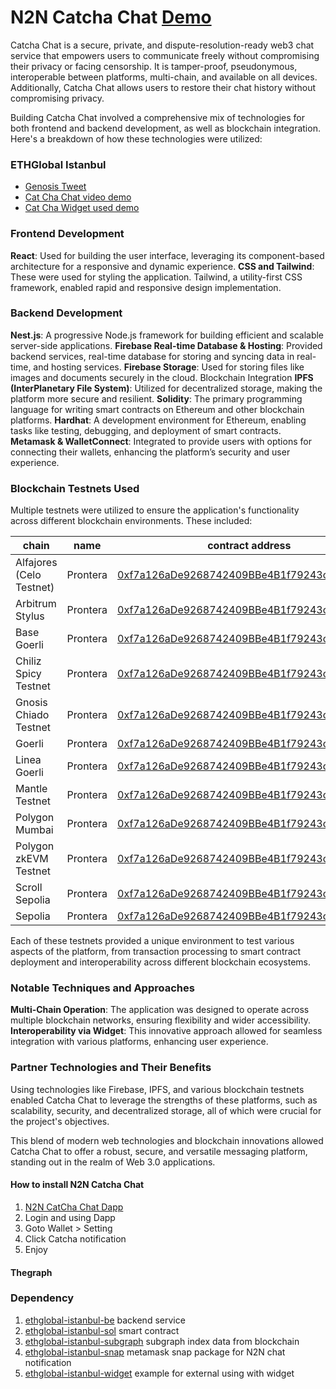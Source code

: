 # N2N Catcha Chat [Demo](https://chat-ethglobal-n2n.socialbureau.io/)

Catcha Chat is a secure, private, and dispute-resolution-ready web3 chat service that empowers users to communicate freely without compromising their privacy or facing censorship. It is tamper-proof, pseudonymous, interoperable between platforms, multi-chain, and available on all devices. Additionally, Catcha Chat allows users to restore their chat history without compromising privacy.

Building Catcha Chat involved a comprehensive mix of technologies for both frontend and backend development, as well as blockchain integration. Here's a breakdown of how these technologies were utilized:

### ETHGlobal Istanbul
- [Genosis Tweet](https://twitter.com/nolifelover/status/1726114058879783157)
- [Cat Cha Chat video demo](https://drive.google.com/file/d/1ixiRXBGPkJrzVhJd4vnkYi_QvMnB12Af/view?usp=drive_link)
- [Cat Cha Widget used demo](https://drive.google.com/file/d/1cLUaE8fj8Zqo7KKjA4Gs7MX0kzBM8LA3/view?usp=drive_link)

### Frontend Development
<strong>React</strong>: Used for building the user interface, leveraging its component-based architecture for a responsive and dynamic experience.
<strong>CSS and Tailwind</strong>: These were used for styling the application. Tailwind, a utility-first CSS framework, enabled rapid and responsive design implementation.

### Backend Development
<strong>Nest.js</strong>: A progressive Node.js framework for building efficient and scalable server-side applications.
<strong>Firebase Real-time Database & Hosting</strong>: Provided backend services, real-time database for storing and syncing data in real-time, and hosting services.
<strong>Firebase Storage</strong>: Used for storing files like images and documents securely in the cloud.
Blockchain Integration
<strong>IPFS (InterPlanetary File System)</strong>: Utilized for decentralized storage, making the platform more secure and resilient.
<strong>Solidity</strong>: The primary programming language for writing smart contracts on Ethereum and other blockchain platforms.
<strong>Hardhat</strong>: A development environment for Ethereum, enabling tasks like testing, debugging, and deployment of smart contracts.
<strong>Metamask & WalletConnect</strong>: Integrated to provide users with options for connecting their wallets, enhancing the platform’s security and user experience.

### Blockchain Testnets Used
Multiple testnets were utilized to ensure the application's functionality across different blockchain environments. These included:

| chain                    | name     | contract address                                                                                                                                            |
|--------------------------|----------|-------------------------------------------------------------------------------------------------------------------------------------------------------------|
| Alfajores (Celo Testnet) | Prontera | [0xf7a126aDe9268742409BBe4B1f79243c6430605A](https://alfajores.celoscan.io/address/0xf7a126aDe9268742409BBe4B1f79243c6430605A#code)                         |
| Arbitrum Stylus          | Prontera | [0xf7a126aDe9268742409BBe4B1f79243c6430605A](https://stylus-testnet-explorer.arbitrum.io/address/0xf7a126aDe9268742409BBe4B1f79243c6430605A#code)           |
| Base Goerli              | Prontera | [0xf7a126aDe9268742409BBe4B1f79243c6430605A](https://goerli.basescan.org/address/0xf7a126aDe9268742409BBe4B1f79243c6430605A#code)                           |
| Chiliz Spicy Testnet     | Prontera | [0xf7a126aDe9268742409BBe4B1f79243c6430605A](https://spicy-explorer.chiliz.com/address/0xf7a126aDe9268742409BBe4B1f79243c6430605A#code)                     |
| Gnosis Chiado Testnet    | Prontera | [0xf7a126aDe9268742409BBe4B1f79243c6430605A](https://gnosis-chiado.blockscout.com/address/0xf7a126aDe9268742409BBe4B1f79243c6430605A?tab=contract)          |
| Goerli                   | Prontera | [0xf7a126aDe9268742409BBe4B1f79243c6430605A](https://goerli.etherscan.io/address/0xf7a126aDe9268742409BBe4B1f79243c6430605A#code)                           |
| Linea Goerli             | Prontera | [0xf7a126aDe9268742409BBe4B1f79243c6430605A](https://goerli.lineascan.build/address/0xf7a126aDe9268742409BBe4B1f79243c6430605A#code)                        |
| Mantle Testnet           | Prontera | [0xf7a126aDe9268742409BBe4B1f79243c6430605A](https://explorer.testnet.mantle.xyz/address/0xf7a126aDe9268742409BBe4B1f79243c6430605A/contracts#address-tabs) |
| Polygon Mumbai           | Prontera | [0xf7a126aDe9268742409BBe4B1f79243c6430605A](https://mumbai.polygonscan.com/address/0xf7a126aDe9268742409BBe4B1f79243c6430605A#code)                        |
| Polygon zkEVM Testnet    | Prontera | [0xf7a126aDe9268742409BBe4B1f79243c6430605A](https://testnet-zkevm.polygonscan.com/address/0xf7a126aDe9268742409BBe4B1f79243c6430605A#code)                 |
| Scroll Sepolia           | Prontera | [0xf7a126aDe9268742409BBe4B1f79243c6430605A](https://sepolia.scrollscan.dev/address/0xf7a126aDe9268742409BBe4B1f79243c6430605A#code)                        |
| Sepolia                  | Prontera | [0xf7a126aDe9268742409BBe4B1f79243c6430605A](https://sepolia.etherscan.io/address/0xf7a126aDe9268742409BBe4B1f79243c6430605A#code)                          |

Each of these testnets provided a unique environment to test various aspects of the platform, from transaction processing to smart contract deployment and interoperability across different blockchain ecosystems.

### Notable Techniques and Approaches
<strong>Multi-Chain Operation</strong>: The application was designed to operate across multiple blockchain networks, ensuring flexibility and wider accessibility.
<strong>Interoperability via Widget</strong>: This innovative approach allowed for seamless integration with various platforms, enhancing user experience.

### Partner Technologies and Their Benefits
Using technologies like Firebase, IPFS, and various blockchain testnets enabled Catcha Chat to leverage the strengths of these platforms, such as scalability, security, and decentralized storage, all of which were crucial for the project's objectives.

This blend of modern web technologies and blockchain innovations allowed Catcha Chat to offer a robust, secure, and versatile messaging platform, standing out in the realm of Web 3.0 applications.

#### How to install N2N Catcha Chat
1. [N2N CatCha Chat Dapp](https://chat-ethglobal-n2n.socialbureau.io)
2. Login and using Dapp
3. Goto Wallet > Setting
4. Click Catcha notification 
5. Enjoy

#### Thegraph


### Dependency 
1. [ethglobal-istanbul-be](https://github.com/social-bureau/ethglobal-istanbul-be) backend service
2. [ethglobal-istanbul-sol](https://github.com/social-bureau/ethglobal-istanbul-sol) smart contract
3. [ethglobal-istanbul-subgraph](https://github.com/social-bureau/ethglobal-istanbul-subgraph) subgraph index data from blockchain
4. [ethglobal-istanbul-snap](https://github.com/social-bureau/ethglobal-istanbul-snap) metamask snap package for N2N chat notification
5. [ethglobal-istanbul-widget](https://github.com/social-bureau/ethglobal-istanbul-widget) example for external using with widget
